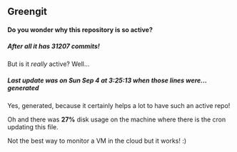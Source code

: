 ## Greengit

#### Do you wonder why this repository is so active?

##### After all it has 31207 commits!

But is it *really* active? Well...

##### Last update was on Sun Sep 4 at 3:25:13 when those lines were... generated

Yes, generated, because it certainly helps a lot to have such an active repo!

Oh and there was **27%** disk usage on the machine
where there is the cron updating this file.

Not the best way to monitor a VM in the cloud but it works! :)
